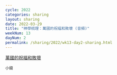 ```yaml
---
cycle: 2022
categories: sharing
layout: sharing
date: 2022-03-29
title: "神學梳理：萬國的祝福和敗壞 (音頻)"
weekNum: 13
dayNum: 2
permalink: /sharing/2022/wk13-day2-sharing.html
---
```


[萬國的祝福和敗壞](https://eccseattle.github.io/media/sharing/2022/wk013/2022-03-29-bin.m4a)

`小錢`
